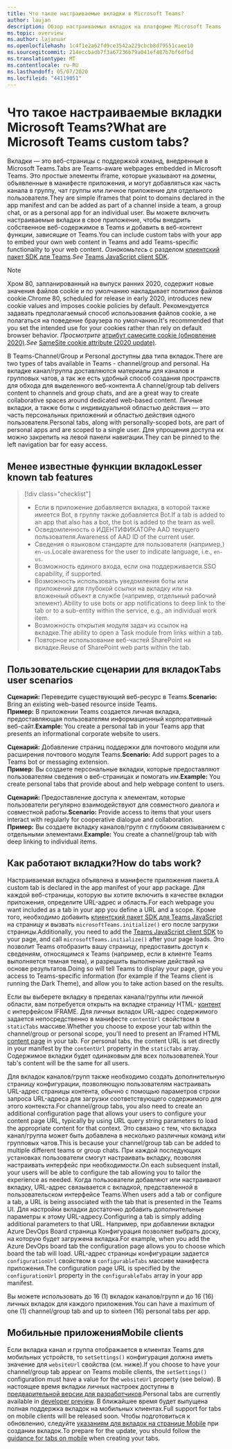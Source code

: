 ```yaml
---
title: Что такое настраиваемые вкладки в Microsoft Teams?
author: laujan
description: Обзор настраиваемых вкладок на платформе Microsoft Teams
ms.topic: overview
ms.author: lajanuar
ms.openlocfilehash: 1c4f1e2a62fd9ce3542a229cbcb8d79551caee10
ms.sourcegitcommit: 214eccbadb7f3a67236b79a041ef487b7bf6dfbd
ms.translationtype: MT
ms.contentlocale: ru-RU
ms.lasthandoff: 05/07/2020
ms.locfileid: "44119051"
---
```

# <a name="what-are-microsoft-teams-custom-tabs"></a><span data-ttu-id="1a297-103">Что такое настраиваемые вкладки Microsoft Teams?</span><span class="sxs-lookup"><span data-stu-id="1a297-103">What are Microsoft Teams custom tabs?</span></span>

<span data-ttu-id="1a297-104">Вкладки — это веб-страницы с поддержкой команд, внедренные в Microsoft Teams.</span><span class="sxs-lookup"><span data-stu-id="1a297-104">Tabs are Teams-aware webpages embedded in Microsoft Teams.</span></span> <span data-ttu-id="1a297-105">Это простые элементы iframe, которые указывают на домены, объявленные в манифесте приложения, и могут добавляться как часть канала в группу, чат группы или личное приложение для отдельного пользователя.</span><span class="sxs-lookup"><span data-stu-id="1a297-105">They are simple iframes that point to domains declared in the app manifest and can be added as part of a channel inside a team, a group chat, or as a personal app for an individual user.</span></span> <span data-ttu-id="1a297-106">Вы можете включить настраиваемые вкладки в свое приложение, чтобы внедрить собственное веб-содержимое в Teams и добавить в веб-контент функции, зависящие от Teams.</span><span class="sxs-lookup"><span data-stu-id="1a297-106">You can include custom tabs with your app to embed your own web content in Teams and add Teams-specific functionality to your web content.</span></span> <span data-ttu-id="1a297-107">*Ознакомьтесь* с разделом [клиентский пакет SDK для Teams](/javascript/api/overview/msteams-client).</span><span class="sxs-lookup"><span data-stu-id="1a297-107">*See* [Teams JavaScript client SDK](/javascript/api/overview/msteams-client).</span></span>

> [!NOTE]
> <span data-ttu-id="1a297-108">Хром 80, запланированный на выпуск ранних 2020, содержит новые значения файлов cookie и по умолчанию накладывает политики файлов cookie.</span><span class="sxs-lookup"><span data-stu-id="1a297-108">Chrome 80, scheduled for release in early 2020, introduces new cookie values and imposes cookie policies by default.</span></span> <span data-ttu-id="1a297-109">Рекомендуется задавать предполагаемый способ использования файлов cookie, а не полагаться на поведение браузера по умолчанию.</span><span class="sxs-lookup"><span data-stu-id="1a297-109">It's recommended that you set the intended use for your cookies rather than rely on default browser behavior.</span></span> <span data-ttu-id="1a297-110">*Просмотрите* [атрибут самесите cookie (обновление 2020)](../resources/samesite-cookie-update.md).</span><span class="sxs-lookup"><span data-stu-id="1a297-110">*See* [SameSite cookie attribute (2020 update)](../resources/samesite-cookie-update.md).</span></span>

<span data-ttu-id="1a297-111">В Teams-Channel/Group и Personal доступны два типа вкладок.</span><span class="sxs-lookup"><span data-stu-id="1a297-111">There are two types of tabs available in Teams - channel/group and personal.</span></span> <span data-ttu-id="1a297-112">На вкладке канал/группа доставляются материалы для каналов и групповых чатов, а так же есть удобный способ создания пространств для обхода для выделенного веб-контента.</span><span class="sxs-lookup"><span data-stu-id="1a297-112">A channel/group tab delivers content to channels and group chats, and are a great way to create collaborative spaces around dedicated web-based content.</span></span> <span data-ttu-id="1a297-113">Личные вкладки, а также боты с индивидуальной областью действия — это часть персональных приложений и областью действия одного пользователя.</span><span class="sxs-lookup"><span data-stu-id="1a297-113">Personal tabs, along with personally-scoped bots, are part of personal apps and are scoped to a single user.</span></span> <span data-ttu-id="1a297-114">Для упрощения доступа их можно закрепить на левой панели навигации.</span><span class="sxs-lookup"><span data-stu-id="1a297-114">They can be pinned to the left navigation bar for easy access.</span></span>

## <a name="lesser-known-tab-features"></a><span data-ttu-id="1a297-115">Менее известные функции вкладок</span><span class="sxs-lookup"><span data-stu-id="1a297-115">Lesser known tab features</span></span>

> [!div class="checklist"]
>
> * <span data-ttu-id="1a297-116">Если в приложение добавляется вкладка, в которой также имеется Bot, в группу также добавляется Bot.</span><span class="sxs-lookup"><span data-stu-id="1a297-116">If a tab is added to an app that also has a bot, the bot is added to the team as well.</span></span>
> * <span data-ttu-id="1a297-117">Осведомленность о ИДЕНТИФИКАТОРе AAD текущего пользователя.</span><span class="sxs-lookup"><span data-stu-id="1a297-117">Awareness of AAD ID of the current user.</span></span>
> * <span data-ttu-id="1a297-118">Сведения о языковом стандарте для пользователя (например,) `en-us`.</span><span class="sxs-lookup"><span data-stu-id="1a297-118">Locale awareness for the user to indicate language, i.e., `en-us`.</span></span> 
> * <span data-ttu-id="1a297-119">Возможность единого входа, если она поддерживается.</span><span class="sxs-lookup"><span data-stu-id="1a297-119">SSO capability, if supported.</span></span>
> * <span data-ttu-id="1a297-120">Возможность использовать уведомления боты или приложений для глубокой ссылки на вкладку или на вложенный объект в службе (например, отдельный рабочий элемент).</span><span class="sxs-lookup"><span data-stu-id="1a297-120">Ability to use bots or app notifications to deep link to the tab or to a sub-entity within the service, e.g., an individual work item.</span></span>
> * <span data-ttu-id="1a297-121">Возможность открытия модуля задач из ссылок на вкладке.</span><span class="sxs-lookup"><span data-stu-id="1a297-121">The ability to open a Task module from links within a tab.</span></span>
> * <span data-ttu-id="1a297-122">Повторное использование веб-частей SharePoint на вкладке.</span><span class="sxs-lookup"><span data-stu-id="1a297-122">Reuse of SharePoint web parts within the tab.</span></span>

## <a name="tabs-user-scenarios"></a><span data-ttu-id="1a297-123">Пользовательские сценарии для вкладок</span><span class="sxs-lookup"><span data-stu-id="1a297-123">Tabs user scenarios</span></span>

<span data-ttu-id="1a297-124">**Сценарий:** Переведите существующий веб-ресурс в Teams.</span><span class="sxs-lookup"><span data-stu-id="1a297-124">**Scenario:** Bring an existing web-based resource inside Teams.</span></span> \
<span data-ttu-id="1a297-125">**Пример:** В приложении Teams создается личная вкладка, предоставляющая пользователям информационный корпоративный веб-сайт.</span><span class="sxs-lookup"><span data-stu-id="1a297-125">**Example:** You create a personal tab in your Teams app that presents an informational corporate website to users.</span></span>

<span data-ttu-id="1a297-126">**Сценарий:** Добавление страниц поддержки для почтового модуля или расширения почтового модуля Teams.</span><span class="sxs-lookup"><span data-stu-id="1a297-126">**Scenario:** Add support pages to a Teams bot or messaging extension.</span></span> \
<span data-ttu-id="1a297-127">**Пример:** Вы создаете персональные вкладки, которые предоставляют пользователям сведения о веб-страницах и помогать им.</span><span class="sxs-lookup"><span data-stu-id="1a297-127">**Example:** You create personal tabs that provide about and help webpage content to users.</span></span>

<span data-ttu-id="1a297-128">**Сценарий:** Предоставление доступа к элементам, которые пользователи регулярно взаимодействуют для совместного диалога и совместной работы.</span><span class="sxs-lookup"><span data-stu-id="1a297-128">**Scenario:** Provide access to items that your users interact with regularly for cooperative dialogue and collaboration.</span></span> \
<span data-ttu-id="1a297-129">**Пример:** Вы создаете вкладку каналов/групп с глубоким связыванием с отдельными элементами.</span><span class="sxs-lookup"><span data-stu-id="1a297-129">**Example:** You create a channel/group tab with deep linking to individual items.</span></span>

## <a name="how-do-tabs-work"></a><span data-ttu-id="1a297-130">Как работают вкладки?</span><span class="sxs-lookup"><span data-stu-id="1a297-130">How do tabs work?</span></span>

<span data-ttu-id="1a297-131">Настраиваемая вкладка объявлена в манифесте приложения пакета.</span><span class="sxs-lookup"><span data-stu-id="1a297-131">A custom tab is declared in the app manifest of your app package.</span></span> <span data-ttu-id="1a297-132">Для каждой веб-страницы, которую вы хотите включить в качестве вкладки приложения, определите URL-адрес и область.</span><span class="sxs-lookup"><span data-stu-id="1a297-132">For each webpage you want included as a tab in your app you define a URL and a scope.</span></span> <span data-ttu-id="1a297-133">Кроме того, необходимо добавить [клиентский пакет SDK для Teams JavaScript](/javascript/api/overview/msteams-client) на страницу и вызвать `microsoftTeams.initialize()` его после загрузки страницы.</span><span class="sxs-lookup"><span data-stu-id="1a297-133">Additionally, you need to add the [Teams JavaScript client SDK](/javascript/api/overview/msteams-client) to your page, and call `microsoftTeams.initialize()` after your page loads.</span></span> <span data-ttu-id="1a297-134">Это позволит Teams отобразить вашу страницу, предоставить доступ к сведениям, относящимся к Teams (например, если в клиенте Teams выполняется темная тема), и разрешить выполнение действий на основе результатов.</span><span class="sxs-lookup"><span data-stu-id="1a297-134">Doing so will tell Teams to display your page, give you access to Teams-specific information (for example if the Teams client is running the Dark Theme), and allow you to take action based on the results.</span></span>

<span data-ttu-id="1a297-135">Если вы выберете вкладку в пределах канала/группы или личной области, вам потребуется открыть на вкладке страницу HTML- [контент](~/tabs/how-to/create-tab-pages/content-page.md) с интерфейсом IFRAME. Для личных вкладок URL-адрес содержимого задается непосредственно в манифесте `contentUrl` свойством в `staticTabs` массиве.</span><span class="sxs-lookup"><span data-stu-id="1a297-135">Whether you choose to expose your tab within the channel/group or personal scope, you'll need to present an IFramed HTML [content page](~/tabs/how-to/create-tab-pages/content-page.md) in your tab. For personal tabs, the content URL is set directly in your manifest by the `contentUrl` property in the `staticTabs` array.</span></span> <span data-ttu-id="1a297-136">Содержимое вкладки будет одинаковым для всех пользователей.</span><span class="sxs-lookup"><span data-stu-id="1a297-136">Your tab's content will be the same for all users.</span></span>

<span data-ttu-id="1a297-137">Для вкладок каналов/групп также необходимо создать дополнительную страницу конфигурации, позволяющую пользователям настраивать URL-адрес страницы контента, обычно с помощью параметров строки запроса URL-адреса для загрузки соответствующего содержимого для этого контекста.</span><span class="sxs-lookup"><span data-stu-id="1a297-137">For channel/group tabs, you also need to create an additional configuration page that allows your users to configure your content page URL, typically by using URL query string parameters to load the appropriate content for that context.</span></span> <span data-ttu-id="1a297-138">Это связано с тем, что вкладка канал/группа может быть добавлена в несколько различных команд или групповых чатов.</span><span class="sxs-lookup"><span data-stu-id="1a297-138">This is because your channel/group tab can be added to multiple different teams or group chats.</span></span> <span data-ttu-id="1a297-139">При каждой последующих установках пользователи смогут настраивать вкладку, позволяя настраивать интерфейс при необходимости.</span><span class="sxs-lookup"><span data-stu-id="1a297-139">On each subsequent install, your users will be able to configure the tab allowing you to tailor the experience as needed.</span></span> <span data-ttu-id="1a297-140">Когда пользователи добавляют или настраивают вкладку, URL-адрес связывается с вкладкой, представленной в пользовательском интерфейсе Teams.</span><span class="sxs-lookup"><span data-stu-id="1a297-140">When users add a tab or configure a tab, a URL is being associated with the tab that is presented in the Teams UI.</span></span> <span data-ttu-id="1a297-141">Для настройки вкладки достаточно добавить дополнительные параметры к этому URL-адресу.</span><span class="sxs-lookup"><span data-stu-id="1a297-141">Configuring a tab is simply adding additional parameters to that URL.</span></span> <span data-ttu-id="1a297-142">Например, при добавлении вкладки Azure DevOps Board страница Конфигурация позволяет выбрать доску, на которую будет загружена вкладка.</span><span class="sxs-lookup"><span data-stu-id="1a297-142">For example, when you add the Azure DevOps board tab the configuration page allows you to choose which board the tab will load.</span></span> <span data-ttu-id="1a297-143">URL-адрес страницы конфигурации задается `configurationUrl` свойством в `configurableTabs` массиве манифеста приложения.</span><span class="sxs-lookup"><span data-stu-id="1a297-143">The configuration page URL is specified by the  `configurationUrl` property in the `configurableTabs` array in your app manifest.</span></span>

<span data-ttu-id="1a297-144">Вы можете использовать до 16 (1) вкладок каналов/групп и до 16 (16) личных вкладок для каждого приложения.</span><span class="sxs-lookup"><span data-stu-id="1a297-144">You can have a maximum of one (1) channel/group tab and up to sixteen (16) personal tabs per app.</span></span>

## <a name="mobile-clients"></a><span data-ttu-id="1a297-145">Мобильные приложения</span><span class="sxs-lookup"><span data-stu-id="1a297-145">Mobile clients</span></span>

<span data-ttu-id="1a297-146">Если вкладка канал и группа отображается в клиентах Teams для мобильных устройств, то `setSettings()` конфигурация должна иметь значение для `websiteUrl` свойства (см. ниже).</span><span class="sxs-lookup"><span data-stu-id="1a297-146">If you choose to have your channel/group tab appear on Teams mobile clients, the `setSettings()` configuration must have a value for the `websiteUrl` property (see below).</span></span> <span data-ttu-id="1a297-147">В настоящее время вкладки личных настроек доступны в [предварительной версии для разработчиков](~/resources/dev-preview/developer-preview-intro.md).</span><span class="sxs-lookup"><span data-stu-id="1a297-147">Personal tabs are currently available in [developer preview](~/resources/dev-preview/developer-preview-intro.md).</span></span> <span data-ttu-id="1a297-148">В ближайшее время будет выпущена полная поддержка вкладок на мобильных клиентах.</span><span class="sxs-lookup"><span data-stu-id="1a297-148">Full support for tabs on mobile clients will be released soon.</span></span> <span data-ttu-id="1a297-149">Чтобы подготовиться к обновлению, следуйте [указаниям для вкладок на странице Mobile](~/tabs/design/tabs-mobile.md) при создании вкладок.</span><span class="sxs-lookup"><span data-stu-id="1a297-149">To prepare for the update, you should follow the [guidance for tabs on mobile](~/tabs/design/tabs-mobile.md) when creating your tabs.</span></span>
